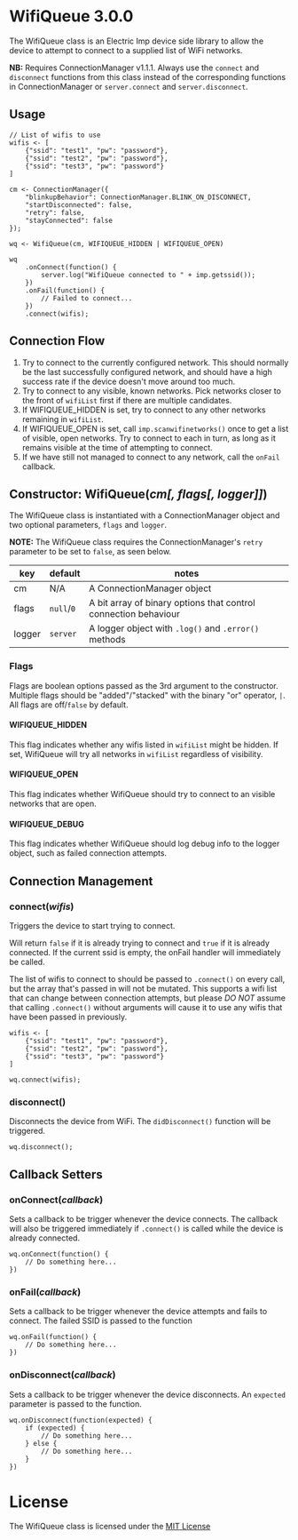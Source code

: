 # WifiQueue 3.0.0

The WifiQueue class is an Electric Imp device side library to allow the device to attempt to connect to a supplied list of WiFi networks.

**NB:** Requires ConnectionManager v1.1.1.  Always use the `connect` and `disconnect` functions from this class instead of the corresponding functions in ConnectionManager or `server.connect` and `server.disconnect`.

## Usage

```squirrel
// List of wifis to use
wifis <- [
	{"ssid": "test1", "pw": "password"},
	{"ssid": "test2", "pw": "password"},
	{"ssid": "test3", "pw": "password"}
]

cm <- ConnectionManager({
	"blinkupBehavior": ConnectionManager.BLINK_ON_DISCONNECT,
	"startDisconnected": false,
	"retry": false,
	"stayConnected": false
});

wq <- WifiQueue(cm, WIFIQUEUE_HIDDEN | WIFIQUEUE_OPEN)

wq
	.onConnect(function() {
		server.log("WifiQueue connected to " + imp.getssid());
	})
	.onFail(function() {
		// Failed to connect...
	})
	.connect(wifis);
```

## Connection Flow

1. Try to connect to the currently configured network.  This should normally be the last successfully configured network, and should have a high success rate if the device doesn't move around too much.
2. Try to connect to any visible, known networks.  Pick networks closer to the front of `wifiList` first if there are multiple candidates.
3. If WIFIQUEUE\_HIDDEN is set, try to connect to any other networks remaining in `wifiList`.
4. If WIFIQUEUE\_OPEN is set, call `imp.scanwifinetworks()` once to get a list of visible, open networks.  Try to connect to each in turn, as long as it remains visible at the time of attempting to connect.
5. If we have still not managed to connect to any network, call the `onFail` callback.

## Constructor: WifiQueue(*cm[, flags[, logger]]*)

The WifiQueue class is instantiated with a ConnectionManager object and two optional parameters, `flags` and `logger`.

**NOTE:** The WifiQueue class requires the ConnectionManager's `retry` parameter to be set to `false`, as seen below.

| key               | default             | notes                                                           |
| ----------------- | ------------------- | -----                                                           |
| cm                | N/A                 | A ConnectionManager object                                      |
| flags             | `null`/`0`          | A bit array of binary options that control connection behaviour |
| logger            | `server`            | A logger object with `.log()` and `.error()` methods            |

### Flags

Flags are boolean options passed as the 3rd argument to the constructor.  Multiple flags should be "added"/"stacked" with the binary "or" operator, `|`.  All flags are off/`false` by default.

#### WIFIQUEUE\_HIDDEN

This flag indicates whether any wifis listed in `wifiList` might be hidden.  If set, WifiQueue will try all networks in `wifiList` regardless of visibility.

#### WIFIQUEUE\_OPEN

This flag indicates whether WifiQueue should try to connect to an visible
networks that are open.

#### WIFIQUEUE\_DEBUG

This flag indicates whether WifiQueue should log debug info to the logger
object, such as failed connection attempts.

## Connection Management

### connect(*wifis*)

Triggers the device to start trying to connect.

Will return `false` if it is already trying to connect and `true` if it is already connected.  If the current ssid is empty, the onFail handler will immediately be called.

The list of wifis to connect to should be passed to `.connect()` on every call, but the array that's passed in will not be mutated.  This supports a wifi list that can change between connection attempts, but please *DO NOT* assume that calling `.connect()` without arguments will cause it to use any wifis that have been passed in previously.

```squirrel
wifis <- [
	{"ssid": "test1", "pw": "password"},
	{"ssid": "test2", "pw": "password"},
	{"ssid": "test3", "pw": "password"}
]

wq.connect(wifis);
```

### disconnect()

Disconnects the device from WiFi. The `didDisconnect()` function will be triggered.

```squirrel
wq.disconnect();
```

## Callback Setters

### onConnect(*callback*)

Sets a callback to be trigger whenever the device connects.  The callback will also be triggered immediately if `.connect()` is called while the device is already connected.

```squirrel
wq.onConnect(function() {
	// Do something here...
})
```

### onFail(*callback*)

Sets a callback to be trigger whenever the device attempts and fails to connect. The failed SSID is passed to the function

```squirrel
wq.onFail(function() {
	// Do something here...
})
```

### onDisconnect(*callback*)

Sets a callback to be trigger whenever the device disconnects. An `expected` parameter is passed to the function.

```squirrel
wq.onDisconnect(function(expected) {
	if (expected) {
		// Do something here...
	} else {
		// Do something here...
	}
})
```

# License

The WifiQueue class is licensed under the [MIT License](https://github.com/mysticpants/WifiQueue/LICENSE)
